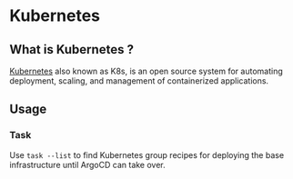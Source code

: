 # Kubernetes

## What is Kubernetes ?

[Kubernetes](https://kubernetes.io/) also known as K8s, is an open source system for automating deployment, scaling, and management of containerized applications.

## Usage

### Task

Use `task --list` to find Kubernetes group recipes for deploying the base infrastructure until ArgoCD can take over.
